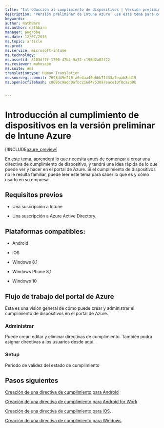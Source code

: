 ```yaml
---
title: "Introducción al cumplimiento de dispositivos | Versión preliminar de Intune Azure | Microsoft Docs"
description: "Versión preliminar de Intune Azure: use este tema para comprender los requisitos previos necesarios para crear directivas de cumplimiento en Microsoft Intune."
keywords: 
author: NathBarn
ms.author: nathbarn
manager: angrobe
ms.date: 12/07/2016
ms.topic: article
ms.prod: 
ms.service: microsoft-intune
ms.technology: 
ms.assetid: 8103df7f-1700-47b4-9a72-c196d2a02f22
ms.reviewer: muhosabe
ms.suite: ems
translationtype: Human Translation
ms.sourcegitcommit: 7693d49e2f0fa6e4aa40b6bb71433a7eaab8dd15
ms.openlocfilehash: c868bc9adc0afbc216d47530a7eace10f8ca2d9b


---
```


# <a name="get-started-with-device-compliance-in-intune-azure-preview"></a>Introducción al cumplimiento de dispositivos en la versión preliminar de Intune Azure


[!INCLUDE[azure_preview](../includes/azure_preview.md)]

En este tema, aprenderá lo que necesita antes de comenzar a crear una directiva de cumplimiento de dispositivo, y tendrá una idea rápida de lo que puede ver y hacer en el portal de Azure. Si el cumplimiento de dispositivos no le resulta familiar, puede leer este tema para saber lo que es y cómo usarlo en su empresa.

##  <a name="pre-requisites"></a>Requisitos previos


-   Una suscripción a Intune

-   Una suscripción a Azure Active Directory.



##  <a name="supported-platforms"></a>Plataformas compatibles:


-   Android

-   iOS

-   Windows 8.1

-   Windows Phone 8,1

-   Windows 10

##  <a name="azure-portal-workflow"></a>Flujo de trabajo del portal de Azure


Esta es una visión general de cómo puede crear y administrar el cumplimiento de dispositivos en el portal de Azure.

<!---### Overview

When you choose the **Set device compliance** workload, the blade opens with an  **Overview** section that displays a summary view of your compliance policies that you have created and the status of the devices they have been applied to. If you
don’t have any policies configured yet, the overview will just include the various reports but with no data.--->

### <a name="manage"></a>Administrar

Puede crear, editar y eliminar directivas de cumplimiento. También podrá asignar directivas a los usuarios desde aquí.

<!---### Monitor

This section is a detailed view of what you see in the **Overview**. A list of all the reports are displayed in this section and you can interactively drill down through each of these reports.--->

### <a name="setup"></a>Setup

Período de validez del estado de cumplimiento

##  <a name="next-steps"></a>Pasos siguientes
[Creación de una directiva de cumplimiento para Android](create-a-compliance-policy-for-android.md)

[Creación de una directiva de cumplimiento para Android for Work](create-a-compliance-policy-for-android-for-work.md)

[Creación de una directiva de cumplimiento para iOS](create-a-compliance-policy-for-ios.md).

[Creación de una directiva de cumplimiento para Windows](create-a-compliance-policy-for-windows.md)



<!--HONumber=Feb17_HO1-->


